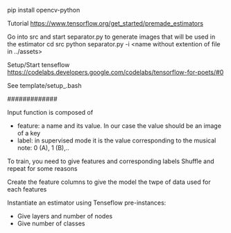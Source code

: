 pip install opencv-python


Tutorial
https://www.tensorflow.org/get_started/premade_estimators

Go into src and start separator.py to generate images that will be used in the estimator
cd src
python separator.py -i <name without extention of file in ../assets>

Setup/Start tenseflow
https://codelabs.developers.google.com/codelabs/tensorflow-for-poets/#0

See template/setup_.bash

#############

Input function is composed of
* feature: a name and its value. In our case the value should be an image of a key
* label: in supervised mode it is the value corresponding to the musical note: 0 (A), 1 (B),..

To train, you need to give features and corresponding labels
Shuffle and repeat for some reasons

Create the feature columns to give the model the twpe of data used for each features

Instantiate an estimator using Tenseflow pre-instances:
* Give layers and number of nodes
* Give number of classes







